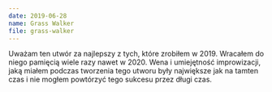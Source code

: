 ```yaml
---
date: 2019-06-28
name: Grass Walker
file: grass-walker
---
```


Uważam ten utwór za najlepszy z tych, które zrobiłem w 2019. Wracałem do niego pamięcią wiele razy nawet w 2020. Wena i umiejętność improwizacji, jaką miałem podczas tworzenia tego utworu były największe jak na tamten czas i nie mogłem powtórzyć tego sukcesu przez długi czas.
